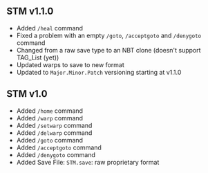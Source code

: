 ## STM v1.1.0
* Added `/heal` command
* Fixed a problem with an empty `/goto`, `/acceptgoto` and `/denygoto` command
* Changed from a raw save type to an NBT clone (doesn't support TAG_List (yet))
* Updated warps to save to new format
* Updated to `Major.Minor.Patch` versioning starting at v1.1.0

## STM v1.0
* Added `/home` command
* Added `/warp` command
* Added `/setwarp` command
* Added `/delwarp` command
* Added `/goto` command
* Added `/acceptgoto` command
* Added `/denygoto` command
* Added Save File: `STM.save`: raw proprietary format